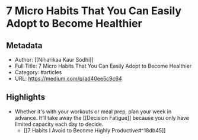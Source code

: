 # 7 Micro Habits That You Can Easily Adopt to Become Healthier

## Metadata
- Author: [[Niharikaa Kaur Sodhi]]
- Full Title: 7 Micro Habits That You Can Easily Adopt to Become Healthier
- Category: #articles
- URL: https://medium.com/p/ad40ee5c9c64

## Highlights
- Whether it's with your workouts or meal prep, plan your week in advance. It’ll take away the [[Decision Fatigue]] because you only have limited capacity each day to decide.
	- [[7 Habits I Avoid to Become Highly Productive#^18db45]]
